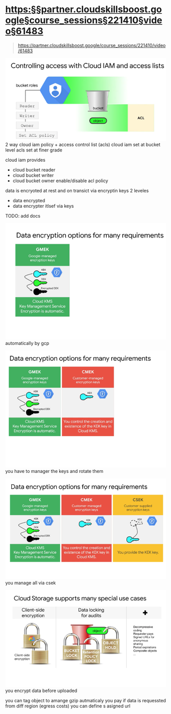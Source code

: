 # <https:§§partner.cloudskillsboost.google§course_sessions§221410§video§61483>
> <https://partner.cloudskillsboost.google/course_sessions/221410/video/61483>

![](2022-03-24-05-38-46.png)
2 way
cloud iam policy  + access control list (acls) 
cloud iam set at bucket level
acls set at finer grade

cloud iam provides
- cloud bucket reader
- cloud bucket writer
- cloud bucket owner
enable/disable acl policy

data is encryoted at rest and on transict
via encryptin  keys
2 leveles
- data encrypted
- data encrypter itlsef via keys

TODO: add docs

![](2022-03-24-06-17-59.png)
automatically by gcp

![](2022-03-24-06-18-10.png)
you have to manager the keys and rotate them

![](2022-03-24-06-18-24.png)
you manage all via csek

![](2022-03-24-06-18-35.png)
you encrypt data before uploaded

you can tag object to amange gzip autmaticaly
you pay if data is requessted from diff region (egress costs)
you can define s asigned url
